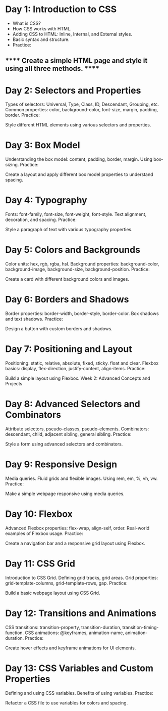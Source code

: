 # Day 1: Introduction to CSS

- What is CSS?
- How CSS works with HTML.
- Adding CSS to HTML: Inline, Internal, and External styles.
- Basic syntax and structure.
- Practice:

## **** Create a simple HTML page and style it using all three methods. ****
# Day 2: Selectors and Properties

Types of selectors: Universal, Type, Class, ID, Descendant, Grouping, etc.
Common properties: color, background-color, font-size, margin, padding, border.
Practice:

Style different HTML elements using various selectors and properties.
# Day 3: Box Model

Understanding the box model: content, padding, border, margin.
Using box-sizing.
Practice:

Create a layout and apply different box model properties to understand spacing.
# Day 4: Typography

Fonts: font-family, font-size, font-weight, font-style.
Text alignment, decoration, and spacing.
Practice:

Style a paragraph of text with various typography properties.
# Day 5: Colors and Backgrounds

Color units: hex, rgb, rgba, hsl.
Background properties: background-color, background-image, background-size, background-position.
Practice:

Create a card with different background colors and images.
# Day 6: Borders and Shadows

Border properties: border-width, border-style, border-color.
Box shadows and text shadows.
Practice:

Design a button with custom borders and shadows.
# Day 7: Positioning and Layout

Positioning: static, relative, absolute, fixed, sticky.
float and clear.
Flexbox basics: display, flex-direction, justify-content, align-items.
Practice:

Build a simple layout using Flexbox.
Week 2: Advanced Concepts and Projects
# Day 8: Advanced Selectors and Combinators

Attribute selectors, pseudo-classes, pseudo-elements.
Combinators: descendant, child, adjacent sibling, general sibling.
Practice:

Style a form using advanced selectors and combinators.
# Day 9: Responsive Design

Media queries.
Fluid grids and flexible images.
Using rem, em, %, vh, vw.
Practice:

Make a simple webpage responsive using media queries.
# Day 10: Flexbox

Advanced Flexbox properties: flex-wrap, align-self, order.
Real-world examples of Flexbox usage.
Practice:

Create a navigation bar and a responsive grid layout using Flexbox.
# Day 11: CSS Grid

Introduction to CSS Grid.
Defining grid tracks, grid areas.
Grid properties: grid-template-columns, grid-template-rows, gap.
Practice:

Build a basic webpage layout using CSS Grid.
# Day 12: Transitions and Animations

CSS transitions: transition-property, transition-duration, transition-timing-function.
CSS animations: @keyframes, animation-name, animation-duration.
Practice:

Create hover effects and keyframe animations for UI elements.
# Day 13: CSS Variables and Custom Properties

Defining and using CSS variables.
Benefits of using variables.
Practice:

Refactor a CSS file to use variables for colors and spacing.
